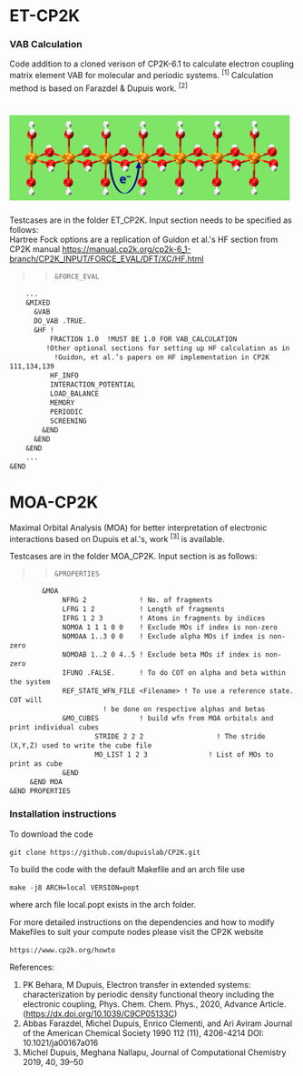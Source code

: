 # ET-CP2K 
### VAB Calculation

Code addition to a cloned verison of CP2K-6.1 to calculate electron coupling matrix element VAB for molecular and periodic systems. <sup>[1]</sup> Calculation method is based on Farazdel & Dupuis work. <sup>[2]<sup> 

# <img src="https://raw.githubusercontent.com/dupuislab/CP2K/master/ET_CP2K/images/Figure3.png" height=150>

Testcases are in the folder ET_CP2K. Input section needs to be specified as follows:<br />
Hartree Fock options are a replication of Guidon et al.'s HF section from CP2K manual https://manual.cp2k.org/cp2k-6_1-branch/CP2K_INPUT/FORCE_EVAL/DFT/XC/HF.html

>
>>     &FORCE_EVAL
        ...
        &MIXED
          &VAB
          DO_VAB .TRUE.
          &HF !
              FRACTION 1.0  !MUST BE 1.0 FOR VAB_CALCULATION
      	     !Other optional sections for setting up HF calculation as in
        	   !Guidon, et al.’s papers on HF implementation in CP2K  111,134,139
              HF_INFO
              INTERACTION_POTENTIAL
              LOAD_BALANCE
              MEMORY
              PERIODIC
              SCREENING 
            &END
          &END
        &END
        ...
    &END

# MOA-CP2K

Maximal Orbital Analysis (MOA) for better interpretation of electronic interactions based on Dupuis et al.'s, work <sup> [3] </sup> is available.

Testcases are in the folder MOA_CP2K. Input section is as follows:<br />

> 
>>     &PROPERTIES
            &MOA
                 NFRG 2             ! No. of fragments
                 LFRG 1 2           ! Length of fragments 
                 IFRG 1 2 3         ! Atoms in fragments by indices 
                 NOMOA 1 1 1 0 0    ! Exclude MOs if index is non-zero
                 NOMOAA 1..3 0 0    ! Exclude alpha MOs if index is non-zero
                 NOMOAB 1..2 0 4..5 ! Exclude beta MOs if index is non-zero
                 IFUNO .FALSE.      ! To do COT on alpha and beta within the system
                 REF_STATE_WFN_FILE <Filename> ! To use a reference state. COT will 
					       ! be done on respective alphas and betas
                 &MO_CUBES          ! build wfn from MOA orbitals and print individual cubes                             
                         STRIDE 2 2 2                  ! The stride (X,Y,Z) used to write the cube file
                         MO_LIST 1 2 3               ! List of MOs to print as cube
                 &END
         &END MOA
    &END PROPERTIES

### Installation instructions
To download the code
 
`git clone https://github.com/dupuislab/CP2K.git`

To build the code with the default Makefile and an arch file use 

`make -j8 ARCH=local VERSION=popt`

where arch file local.popt exists in the arch folder. 

For more detailed instructions on the dependencies and how to modify Makefiles to suit your compute nodes please visit the CP2K website

`https://www.cp2k.org/howto`

References:

1. PK Behara, M Dupuis, Electron transfer in extended systems: characterization by periodic density functional theory including the electronic coupling, Phys. Chem. Chem. Phys., 2020, Advance Article.(https://dx.doi.org/10.1039/C9CP05133C)
2.    Abbas Farazdel, Michel Dupuis, Enrico Clementi, and Ari Aviram Journal of the American Chemical Society 1990 112 (11), 4206-4214 DOI: 10.1021/ja00167a016
3.    Michel Dupuis, Meghana Nallapu, Journal of Computational Chemistry 2019, 40, 39–50

